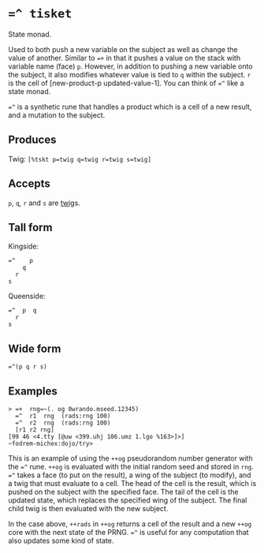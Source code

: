 `=^ tisket`
====

State monad.

Used to both push a new variable on the subject as well as change the
value of another. Similar to `=+` in that it pushes a value on the stack with
variable name (face) `p`. However, in addition to pushing a new variable onto
the subject, it also modifies whatever value is tied to `q` within the subject.
`r` is the cell of [new-product-p updated-value-1]. You can think of `=^` like
a state monad. 


`=^` is a synthetic rune that handles a product which is a cell of a new
result, and a mutation to the subject.

Produces
--------

Twig: `[%tskt p=twig q=twig r=twig s=twig]`

Accepts
-------

`p`, `q`, `r` and `s` are [twig]()s.

Tall form
---------

Kingside:

    =^    p 
        q
      r
    s

Queenside:

    =^  p  q
      r
    s

Wide form
---------

    =^(p q r s)

Examples
--------

    > =+  rng=~(. og 0wrando.mseed.12345)
      =^  r1  rng  (rads:rng 100)
      =^  r2  rng  (rads:rng 100)
      [r1 r2 rng]
    [99 46 <4.tty [@uw <399.uhj 106.umz 1.lgo %163>]>]
    ~fodrem-michex:dojo/try>

This is an example of using the `++og` pseudorandom number generator
with the `=^` rune. `++og` is evaluated with the initial random seed and
stored in `rng`. `=^` takes a face (to put on the result), a wing of the
subject (to modify), and a twig that must evaluate to a cell. The head
of the cell is the result, which is pushed on the subject with the
specified face. The tail of the cell is the updated state, which
replaces the specified wing of the subject. The final child twig is then
evaluated with the new subject.

In the case above, `++rads` in `++og` returns a cell of the result and a
new `++og` core with the next state of the PRNG. `=^` is useful for any
computation that also updates some kind of state.
